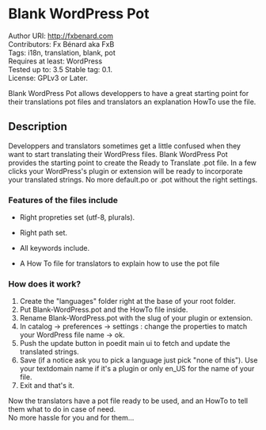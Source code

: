 # Blank WordPress Pot #

Author URI: http://fxbenard.com  
Contributors: Fx Bénard aka FxB   
Tags: i18n, translation, blank, pot  
Requires at least: WordPress  
Tested up to: 3.5 
Stable tag: 0.1.    
License: GPLv3 or Later.  

Blank WordPress Pot allows developpers to have a great starting point for their translations pot files and translators an explanation HowTo use the file.

## Description ##

Developpers and translators sometimes get a little confused when they want to start translating their WordPress files. Blank WordPress Pot provides the starting point to create the Ready to Translate .pot file.
In a few clicks your WordPress's plugin or extension will be ready to incorporate your translated strings. No more default.po or .pot without the right settings.


### Features of the files include ###

* Right propreties set (utf-8, plurals).
* Right path set.
* All keywords include.

* A How To file for translators to explain how to use the pot file


### How does it work? ###

1. Create the "languages" folder right at the base of your root folder.
2. Put Blank-WordPress.pot and the HowTo file inside.
3. Rename Blank-WordPress.pot with the slug of your plugin or extension.
4. In catalog -> preferences -> settings : change the properties to match your WordPress file name -> ok.
5. Push the update button in poedit main ui to fetch and update the translated strings.
6. Save (if a notice ask you to pick a language just pick "none of this"). Use your textdomain name if it's a plugin or only en_US for the name of your file.
7. Exit and that's it. 

Now the translators have a pot file ready to be used, and an HowTo to tell them what to do in case of need.  
No more hassle for you and for them...
